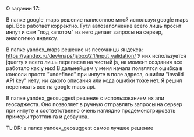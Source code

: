 О задании 17: 

В папке google_maps решение написонное мной используя google maps api. Все работает корректно.
Гугл автозаполнение всего лишь просит инпут и сам "под капотом" из него делает запросы на сервер, аналогично яндексу.

В папке yandex_maps решение из песочницы яндекса: https://yandex.ru/dev/maps/jsbox/2.1/input_validation/
У них используется jquerry я всего лишь переписал на чистый js, на момент создания все работало как у них! 
В дальнейшем у меня начала появлятся ошибка в консоли просто "undefined" при инпуте в поле адреса, 
ошибки "invalid API key" нету, ни какого описания или кода ошибки тоже нет. Я решил переписать все на google maps api.

В папке yandex_geosuggest решение с использованием их апи геосаджеста. Оно позволяет в ручную отправлять запросы на сервер при инпуте и соответственно очень наглядно продемонстрировать примеры троттлинга и дебаунса.


TL:DR:  в папке yandex_geosuggest самое лучшее решение

